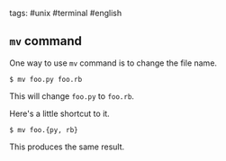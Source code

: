 tags: #unix #terminal #english

## `mv` command

One way to use `mv` command is to change the file name.
```shell
$ mv foo.py foo.rb
```
This will change `foo.py` to `foo.rb`.

Here's a little shortcut to it.
```shell
$ mv foo.{py, rb}
```
This produces the same result.